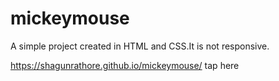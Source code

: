 # mickeymouse
A simple project created in HTML and CSS.It is not responsive.

https://shagunrathore.github.io/mickeymouse/ tap here 
